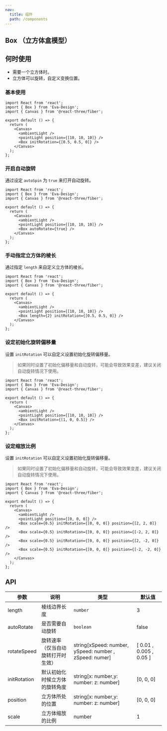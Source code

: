```yaml
---
nav:
  title: 组件
  path: /components
---
```


## Box （立方体盒模型）

## 何时使用

- 需要一个立方体时。
- 立方体可以旋转，自定义变换位置。

### 基本使用

```tsx
import React from 'react';
import { Box } from 'Eva-Design';
import { Canvas } from '@react-three/fiber';

export default () => {
  return (
    <Canvas>
      <ambientLight />
      <pointLight position={[10, 10, 10]} />
      <Box initRotation={[0.5, 0.5, 0]} />
    </Canvas>
  );
};
```

### 开启自动旋转

通过设定 `autoSpin` 为 `true` 来打开自动旋转。

```tsx
import React from 'react';
import { Box } from 'Eva-Design';
import { Canvas } from '@react-three/fiber';

export default () => {
  return (
    <Canvas>
      <ambientLight />
      <pointLight position={[10, 10, 10]} />
      <Box autoRotate={true} />
    </Canvas>
  );
};
```

### 手动指定立方体的棱长

通过指定 `length` 来自定义立方体的棱长。

```tsx
import React from 'react';
import { Box } from 'Eva-Design';
import { Canvas } from '@react-three/fiber';

export default () => {
  return (
    <Canvas>
      <ambientLight />
      <pointLight position={[10, 10, 10]} />
      <Box length={2} initRotation={[0.5, 0.5, 0]} />
    </Canvas>
  );
};
```

### 设定初始化旋转偏移量

设置 `initRotation` 可以自定义设置初始化旋转偏移量。

> 如果同时设置了初始化偏移量和自动旋转，可能会导致效果变差，建议关闭自动旋转情况下使用。

```tsx
import React from 'react';
import { Box } from 'Eva-Design';
import { Canvas } from '@react-three/fiber';

export default () => {
  return (
    <Canvas>
      <ambientLight />
      <pointLight position={[10, 10, 10]} />
      <Box initRotation={[1, 0, 0.5]} />
    </Canvas>
  );
};
```

### 设定缩放比例

设置 `initRotation` 可以自定义设置初始化旋转偏移量。

> 如果同时设置了初始化偏移量和自动旋转，可能会导致效果变差，建议关闭自动旋转情况下使用。

```tsx
import React from 'react';
import { Box } from 'Eva-Design';
import { Canvas } from '@react-three/fiber';

export default () => {
  return (
    <Canvas>
      <ambientLight />
      <pointLight position={[0, 0, 0]} />
      <Box scale={0.5} initRotation={[0, 0, 0]} position={[2, 2, 0]} />
      <Box scale={0.5} initRotation={[0, 0, 0]} position={[-2, 2, 0]} />
      <Box scale={0.5} initRotation={[0, 0, 0]} position={[2, -2, 0]} />
      <Box scale={0.5} initRotation={[0, 0, 0]} position={[-2, -2, 0]} />
    </Canvas>
  );
};
```

## API

| 参数 | 说明 | 类型 | 默认值 |
| --- | --- | --- | --- |
| length | 棱线边界长度 | `number` | 3 |
| autoRotate | 是否需要自动旋转 | `boolean` | false |
| rotateSpeed | 旋转速率（仅当自动旋转打开时生效） | string[xSpeed: number, ySpeed: number , zSpeed: numer] | [ 0.01 , 0.005 , 0.05 ] |
| initRotation | 默认初始化时候立方体的旋转角度 | string[x: number,y: number: z: number] | [0, 0, 0] |
| position | 立方体所处的位置 | string[x: number,y: number: z: number] | [0, 0, 0] |
| scale | 立方体缩放的比例 | number | 1 |
